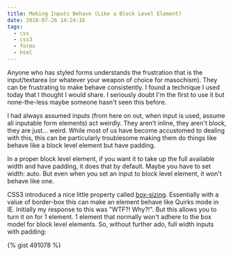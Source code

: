 ```yaml
---
title: Making Inputs Behave (Like a Block Level Element)
date: 2010-07-26 14:24:16
tags:
  - css
  - css3
  - forms
  - html
---
```

Anyone who has styled forms understands the frustration that is the input/textarea (or whatever your weapon of choice for masochism). They can be frustrating to make behave consistently. I found a technique I used today that I thought I would share. I seriously doubt I'm the first to use it but none-the-less maybe someone hasn't seen this before.

I had always assumed inputs (from here on out, when input is used, assume all inputable form elements) act weirdly. They aren't inline, they aren't block, they are just... weird. While most of us have become accustomed to dealing with this, this can be particularly troublesome making them do things like behave like a block level element but have padding.

In a proper block level element, if you want it to take up the full available width and have padding, it does that by default. Maybe you have to set width: auto. But even when you set an input to block level element, it won't behave like one.

CSS3 introduced a nice little property called [box-sizing](http://www.css3.info/preview/box-sizing/). Essentially with a value of border-box this can make an element behave like Quirks mode in IE. Initially my response to this was "WTF?! Why?!". But this allows you to turn it on for 1 element. 1 element that normally won't adhere to the box model for block level elements. So, without further ado, full width inputs with padding:

{% gist 491078 %}
